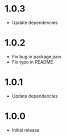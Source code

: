 # 1.0.3

- Update dependencies

# 1.0.2

- Fix bug in package.json
- Fix typo in README

# 1.0.1

- Update dependencies

# 1.0.0

- Initial release
